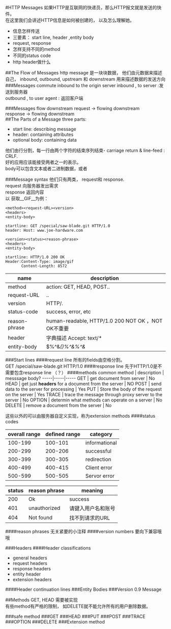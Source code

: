 #HTTP Messages
如果HTTP是互联网的快递员，那么HTTP报文就是发送的快件。  
在这里我们会讲述HTTP信息是如何被创建的， 以及怎么理解她。  

- 信息怎样传送
- 三要素： start line, header ,entity body
- request, response
- 怎样支持不同的method
- 不同的status code
- http header做什么
 

##The Flow of Messages
http message 是一块块数据， 他们由元数据来描述自己， inbound, outbound, upstream 和 downstream 用来描述数据的发送方向  
###Messages commute inbound to the origin server
inbound , to server :发送到服务器  
outbound , to user agent : 返回客户端  

###Messages flow downstream
request -> flowing downstream  
response -> flowing downstream  
##The Parts of a Message
three parts:  

- start line: describing message
- header: containing attributes
- optional body: containing data

他们由行分割，每一行由两个字符的结束序列结束- carriage return & line-feed : CRLF.  
好的应用应该能接受两者之一的表示。  
body可以包含文本或者二进制数据，或者


###Message syntax
他们只有两类， request和 response.  
request 向服务器发出需求  
response 返回内容  
以 获取__GIF__为例：  

```
<method><request-URL><version>  
<headers>
<entity-body>

startline: GET /special/saw-blade.git HTTP/1.0
header: Host: www.joe-hardware.com

<version><status><reason-phrase>
<headers>
<entity-body>

startline: HTTP/1.0 200 OK
Header:Content-Type: image/gif
       Content-Length: 8572
```


name | description
----|-----
method | action: GET, HEAD, POST..
request-URL | ..
version  | HTTP/<major>.<minor>
status-code | success, error, etc
reason-phrase | human-readable,  HTTP/1.0 200 NOT OK ，NOT OK不重要
header | 字典描述 Accept: text/*
entity-body | $%^&*()%^&%^&*
###Start lines
####request line
所有的fields由空格分割。  
GET /special/saw-blade.git HTTP/1.0
####response line
先于HTTP/1.0是不需要包含response line （？）
####methods
common method | description | messsage body?
-----|-----|-----
GET | get document from server | No
HEAD | get just **headers** for a document from the server | NO
POST | send data to the server for processing | Yes
PUT | Store the body of the request on the server | Yes
TRACE | trace the message through proxy server to the server | No
OPTION | determin what methods can operate on a server | No
DELETE |  remove a document from the server | No

这些以外的可以由服务器自定义实现，称为extension methods
####status codes

overall range | defined range | category
-----|-----|-----
100-199 | 100-101 | informational
200-299 | 200-206 | successful
300-399 | 300-305 | redirection
400-499 | 400-415 | Client error
500-599 | 500-505 | Servor error

status | reason phrase | meaning
----|----|----
200 | Ok | success
401 | unauthorized | 请键入用户名和账号
404 | Not found | 找不到请求的URL
####reason phrases
无关紧要的小注释
####version numbers
要向下兼容哦哦

###Headers
####Header classifications

- general headers
- request headers
- response headers
- entity header
- extension headers


####Header continuation lines
###Entity Bodies
###Version 0.9 Message

##Methods
GET, HEAD 需要被实现  
有些method有严格的限制， 如DELETE就不能允许所有的用户删除数据。  

###safe method
###GET
###HEAD
###PUT
###POST
###TRACE
###OPTION
###DELETE
###Extension method


